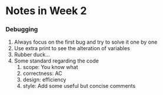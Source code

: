 # Notes in Week 2
### Debugging 
1.  Always focus on the first bug and try to solve it one by one
2.  Use extra print to see the alteration of variables
3.  Rubber duck...
4.  Some standard regarding the code
    1.  scope: You know what
    2.  correctness: AC
    3.  design: efficiency
    4.  style: Add some useful but concise comments
